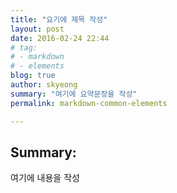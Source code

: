 ```yaml
---
title: "요기에 제목 작성"
layout: post
date: 2016-02-24 22:44
# tag:
# - markdown
# - elements
blog: true
author: skyeong
summary: "여기에 요약문장을 작성"
permalink: markdown-common-elements

---
```


## Summary:

여기에 내용을 작성 
